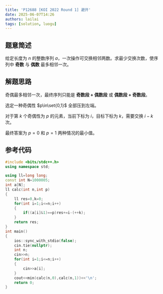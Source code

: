 ```yaml
---
title: 'P12688 [KOI 2022 Round 1] 避开'
date: 2025-06-07T14:26
authors: lailai
tags: [solution, luogu]
---
```


<Solution pid="P12688" aid="wdelsxxu" />

<!-- truncate -->

## 题意简述

给定长度为 $n$ 的整数序列 $a$，一次操作可交换相邻两数。求最少交换次数，使序列中 **奇数** 与 **偶数** 最多相邻一次。

## 解题思路

奇偶最多相邻一次，最终序列只能是 **奇数段 + 偶数段** 或 **偶数段 + 奇数段**。

选定一种奇偶性 $p\in\set{0,1}$ 全部压到左端。

对于第 $k$ 个奇偶性为 $p$ 的元素，当前下标为 $i$，目标下标为 $k$，需要交换 $i-k$ 次。

最终答案为 $p=0$ 和 $p=1$ 两种情况的最小值。

## 参考代码

```cpp
#include <bits/stdc++.h>
using namespace std;

using ll=long long;
const int N=1000005;
int a[N];
ll calc(int n,int p)
{
	ll res=0,k=0;
	for(int i=1;i<=n;i++)
	{
		if((a[i]&1)==p)res+=i-(++k);
	}
	return res;
}
int main()
{
	ios::sync_with_stdio(false);
	cin.tie(nullptr);
	int n;
	cin>>n;
	for(int i=1;i<=n;i++)
	{
		cin>>a[i];
	}
	cout<<min(calc(n,0),calc(n,1))<<'\n';
	return 0;
}
```
